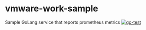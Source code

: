 # vmware-work-sample
Sample GoLang service that reports prometheus metrics
[![go-test](https://github.com/jtcressy/vmware-work-sample/actions/workflows/go-test.yml/badge.svg)](https://github.com/jtcressy/vmware-work-sample/actions/workflows/go-test.yml)